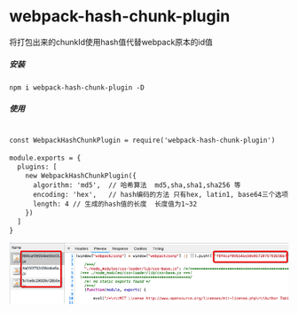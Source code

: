 # webpack-hash-chunk-plugin
将打包出来的chunkId使用hash值代替webpack原本的id值

##### 安装

``` npm i webpack-hash-chunk-plugin -D ```

##### 使用

``` JS

const WebpackHashChunkPlugin = require('webpack-hash-chunk-plugin')

module.exports = {
  plugins: [
    new WebpackHashChunkPlugin({
      algorithm: 'md5',  // 哈希算法  md5,sha,sha1,sha256 等
      encoding: 'hex',   // hash编码的方法 只有hex, latin1, base64三个选项
      length: 4 // 生成的hash值的长度  长度值为1~32
    })
  ]
}

```

![结果](./image/1.png)

